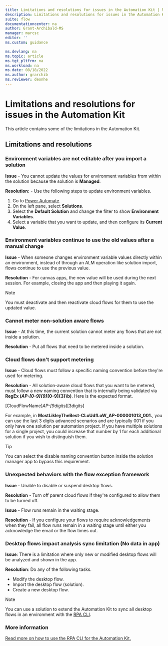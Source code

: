 ```yaml
---
title: Limitations and resolutions for issues in the Automation Kit | Microsoft Docs
description: Limitations and resolutions for issues in the Automation Kit.
suite: flow
documentationcenter: na
author: Grant-Archibald-MS
manager: marcsc
editor: ''
ms.custom: guidance

ms.devlang: na
ms.topic: article
ms.tgt_pltfrm: na
ms.workload: na
ms.date: 08/18/2022
ms.author: grarchib
ms.reviewer: deonhe
---
```


# Limitations and resolutions for issues in the Automation Kit

This article contains some of the limitations in the Automation Kit.

## Limitations and resolutions

### Environment variables are not editable after you import a solution

**Issue** - You cannot update the values for environment variables from within the solution because the solution is **Managed**.

**Resolution:** - Use the following steps to update environment variables.

1. Go to [Power Automate](https://flow.microsoft.com/).
1. On the left pane, select **Solutions**.
1. Select the **Default Solution** and change the filter to show **Environment Variables**.
1. Select a variable that you want to update, and then configure its **Current Value**.

### Environment variables continue to use the old values after a manual change

**Issue** - When someone changes environment variable values directly within an environment, instead of through an ALM operation like solution import, flows continue to use the previous value.

**Resolution** - For canvas apps, the new value will be used during the next session. For example, closing the app and then playing it again.

>[!NOTE]
>You must deactivate and then reactivate cloud flows for them to use the updated value.

### Cannot meter non-solution aware flows

**Issue** - At this time, the current solution cannot meter any flows that are not inside a solution.

**Resolution** - Put all flows that need to be metered inside a solution.

### Cloud flows don't support metering

**Issue** - Cloud flows must follow a specific naming convention before they're used for metering.

**Resolution** - All solution-aware cloud flows that you want to be metered, must follow a new naming convention that is internally being validated via **RegEx (_AP-[0-9]{9}_[0-9]{3}\\b)**. Here is the expected format.

   [CloudFlowName]_AP-[9digits]_[3digits]

For example, in **MostLikleyTheBest-CLoUdfLoW_AP-000001013_001.**, you can use the last 3 digits advanced scenarios and are typically 001 if you only have one solution per automation project. If you have multiple solutions for a single project, you could increase that number by 1 for each additional solution if you wish to distinguish them.

>[!TIP]
>You can select the disable naming convention button inside the solution manager app to bypass this requirement.

### Unexpected behaviors with the flow exception framework

**Issue** - Unable to disable or suspend desktop flows.

**Resolution** - Turn off parent cloud flows if they're configured to allow them to be turned off.

**Issue** - Flow runs remain in the waiting stage.

**Resolution** - If you configure your flows to require acknowledgements when they fail, all flow runs remain in a waiting stage until either you acknowledge the email or the flow times out.

### Desktop flows impact analysis sync limitation (No data in app)

**Issue**: There is a limitation where only new or modified desktop flows will be analyzed and shown in the app.

**Resolution**: Do any of the following tasks.

- Modify the desktop flow.
- Import the desktop flow (solution).
- Create a new desktop flow.

>[!NOTE]
>You can use a solution to extend the Automation Kit to sync all desktop flows in an  environment with the [RPA CLI](https://aka.ms/rpacli).

### More information

[Read more on how to use the RPA CLI for the Automation Kit.](https://aka.ms/rpaclie)
